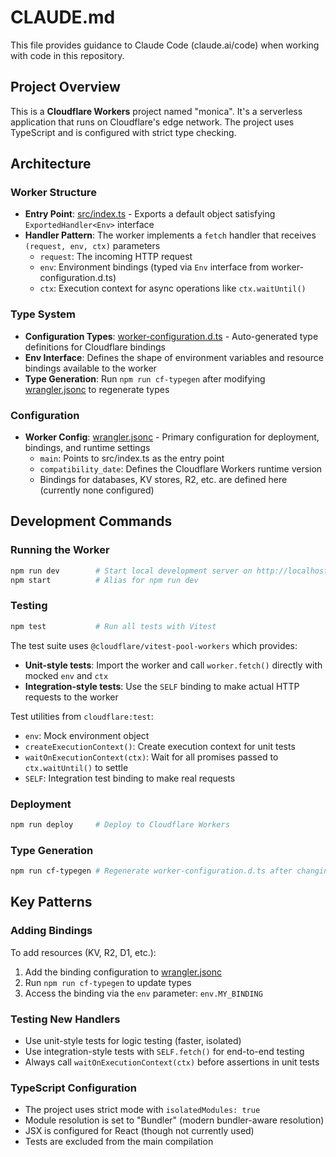 # CLAUDE.md

This file provides guidance to Claude Code (claude.ai/code) when working with code in this repository.

## Project Overview

This is a **Cloudflare Workers** project named "monica". It's a serverless application that runs on Cloudflare's edge network. The project uses TypeScript and is configured with strict type checking.

## Architecture

### Worker Structure
- **Entry Point**: [src/index.ts](src/index.ts) - Exports a default object satisfying `ExportedHandler<Env>` interface
- **Handler Pattern**: The worker implements a `fetch` handler that receives `(request, env, ctx)` parameters
  - `request`: The incoming HTTP request
  - `env`: Environment bindings (typed via `Env` interface from worker-configuration.d.ts)
  - `ctx`: Execution context for async operations like `ctx.waitUntil()`

### Type System
- **Configuration Types**: [worker-configuration.d.ts](worker-configuration.d.ts) - Auto-generated type definitions for Cloudflare bindings
- **Env Interface**: Defines the shape of environment variables and resource bindings available to the worker
- **Type Generation**: Run `npm run cf-typegen` after modifying [wrangler.jsonc](wrangler.jsonc) to regenerate types

### Configuration
- **Worker Config**: [wrangler.jsonc](wrangler.jsonc) - Primary configuration for deployment, bindings, and runtime settings
  - `main`: Points to src/index.ts as the entry point
  - `compatibility_date`: Defines the Cloudflare Workers runtime version
  - Bindings for databases, KV stores, R2, etc. are defined here (currently none configured)

## Development Commands

### Running the Worker
```bash
npm run dev        # Start local development server on http://localhost:8787
npm start          # Alias for npm run dev
```

### Testing
```bash
npm test           # Run all tests with Vitest
```

The test suite uses `@cloudflare/vitest-pool-workers` which provides:
- **Unit-style tests**: Import the worker and call `worker.fetch()` directly with mocked `env` and `ctx`
- **Integration-style tests**: Use the `SELF` binding to make actual HTTP requests to the worker

Test utilities from `cloudflare:test`:
- `env`: Mock environment object
- `createExecutionContext()`: Create execution context for unit tests
- `waitOnExecutionContext(ctx)`: Wait for all promises passed to `ctx.waitUntil()` to settle
- `SELF`: Integration test binding to make real requests

### Deployment
```bash
npm run deploy     # Deploy to Cloudflare Workers
```

### Type Generation
```bash
npm run cf-typegen # Regenerate worker-configuration.d.ts after changing wrangler.jsonc
```

## Key Patterns

### Adding Bindings
To add resources (KV, R2, D1, etc.):
1. Add the binding configuration to [wrangler.jsonc](wrangler.jsonc)
2. Run `npm run cf-typegen` to update types
3. Access the binding via the `env` parameter: `env.MY_BINDING`

### Testing New Handlers
- Use unit-style tests for logic testing (faster, isolated)
- Use integration-style tests with `SELF.fetch()` for end-to-end testing
- Always call `waitOnExecutionContext(ctx)` before assertions in unit tests

### TypeScript Configuration
- The project uses strict mode with `isolatedModules: true`
- Module resolution is set to "Bundler" (modern bundler-aware resolution)
- JSX is configured for React (though not currently used)
- Tests are excluded from the main compilation
